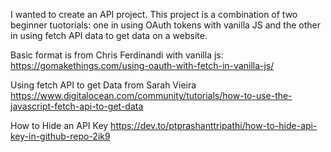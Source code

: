 I wanted to create an API project. This project is a combination of two beginner tuotorials: one in using OAuth tokens with vanilla JS and the other in using fetch API data to get data on a website. 


Basic format is from Chris Ferdinandi with vanilla js:
https://gomakethings.com/using-oauth-with-fetch-in-vanilla-js/

Using fetch API to get Data from Sarah Vieira
https://www.digitalocean.com/community/tutorials/how-to-use-the-javascript-fetch-api-to-get-data

How to Hide an API Key
https://dev.to/ptprashanttripathi/how-to-hide-api-key-in-github-repo-2ik9